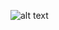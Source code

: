 ![alt text](https://raw.githubusercontent.com/owencummings/hiring-engineers/Owen_Cummings_Solutions_Engineer/img/00.png)
